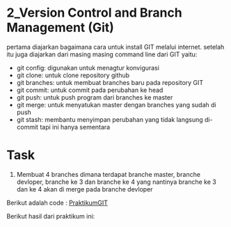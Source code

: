 # 2_Version Control and Branch Management (Git)

pertama diajarkan bagaimana cara untuk install GIT melalui internet. setelah itu juga diajarkan dari masing masing command line dari GIT yaitu:
- git config:
digunakan untuk menagtur konvigurasi
- git clone: 
untuk clone repository github 
- git branches:
untuk membuat branches baru pada repository GIT
- git commit:
untuk commit pada perubahan ke head 
- git push: 
untuk push program dari branches ke master 
- git merge:
untuk menyatukan master dengan branches yang sudah di push 
- git stash:
membantu menyimpan perubahan yang tidak langsung di-commit tapi ini hanya sementara

# Task 
1. Membuat 4 branches dimana terdapat branche master, branche devloper, branche ke 3 dan branche ke 4 yang nantinya branche ke 3 dan ke 4 akan di merge pada branche devloper

Berikut adalah code : 
[PraktikumGIT](praktikum/PraktikumGIT)

Berikut hasil dari praktikum ini:


